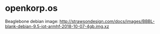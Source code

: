 # openkorp.os

Beaglebone debian image: http://strawsondesign.com/docs/images/BBBL-blank-debian-9.5-iot-armhf-2018-10-07-4gb.img.xz

